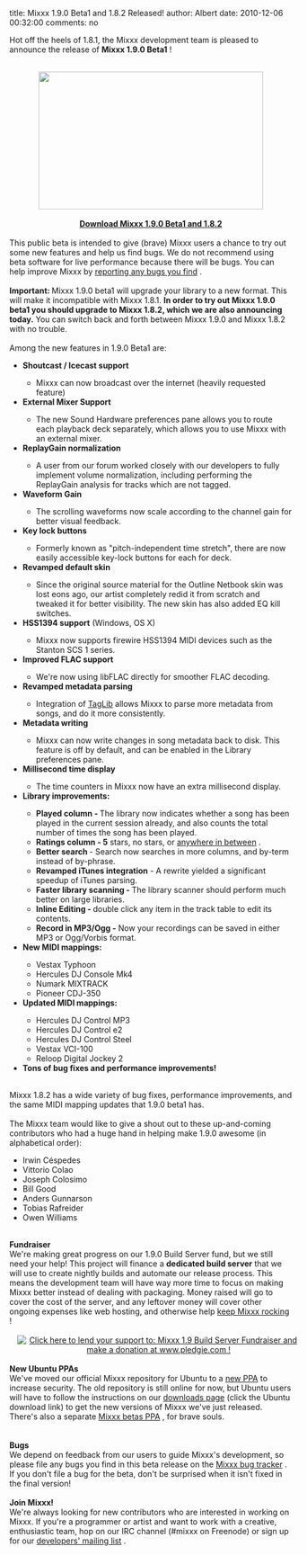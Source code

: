 title: Mixxx 1.9.0 Beta1 and 1.8.2 Released!
author: Albert
date: 2010-12-06 00:32:00
comments: no

Hot off the heels of 1.8.1, the Mixxx development team is pleased to announce the release of <b>Mixxx 1.9.0 Beta1</b>
!<br />
<br />
<div class="separator" style="clear: both; text-align: center;"><a href="{static}/images/news/Picture-12.png" imageanchor="1" style="margin-left: 1em; margin-right: 1em;"><img border="0" src="{static}/images/news/Picture-12.png" height="245" width="400" />
</a>
</div>
<div class="separator" style="clear: both; text-align: center;"><br />
</div>
<div class="separator" style="clear: both; text-align: center;"><a href="http://www.mixxx.org/download/"><b>Download Mixxx 1.9.0 Beta1 and 1.8.2 </b>
</a>
</div>
<br />
This public beta is intended to give (brave) Mixxx users a chance to try out some new features and help us find bugs. We do not recommend using beta software for live performance because there will be bugs. You can help improve Mixxx by <a href="https://bugs.launchpad.net/mixxx/+filebug">reporting any bugs you find</a>
.<br />
<div><br />
</div>
<div><b>Important: </b>
Mixxx 1.9.0 beta1 will upgrade your library to a new format. This will make it incompatible with Mixxx 1.8.1. <b>In order to try out Mixxx 1.9.0 beta1 you should upgrade to Mixxx 1.8.2, which we are also announcing today.</b>
 You can switch back and forth between Mixxx 1.9.0 and Mixxx 1.8.2 with no trouble.<br />
<br />
Among the new features in 1.9.0 Beta1 are:<br />
<ul><li><b>Shoutcast / Icecast support</b>
</li>
<ul><li>Mixxx can now broadcast over the internet (heavily requested feature)</li>
</ul>
<li><b>External Mixer Support</b>
</li>
<ul><li>The new Sound Hardware preferences pane allows you to route each playback deck separately, which allows you to use Mixxx with an external mixer.</li>
</ul>
<li><b>ReplayGain normalization</b>
</li>
<ul><li>A user from our forum worked closely with our developers to fully implement volume normalization, including performing the ReplayGain analysis for tracks which are not tagged.</li>
</ul>
<li><b>Waveform Gain</b>
</li>
<ul><li>The scrolling waveforms now scale according to the channel gain for better visual feedback.</li>
</ul>
<li><b>Key lock buttons</b>
</li>
<ul><li>Formerly known as "pitch-independent time stretch", there are now easily accessible key-lock buttons for each for deck.</li>
</ul>
<li><b>Revamped default skin</b>
</li>
<ul><li>Since the original source material for the Outline Netbook skin was lost eons ago, our artist completely redid it from scratch and tweaked it for better visibility. The new skin has also added EQ kill switches.</li>
</ul>
<li><b>HSS1394 support</b>
 (Windows, OS X)</li>
<ul><li>Mixxx now supports firewire HSS1394 MIDI devices such as the Stanton SCS 1 series.</li>
</ul>
<li><b>Improved FLAC support</b>
</li>
<ul><li>We're now using libFLAC directly for smoother FLAC decoding.</li>
</ul>
<li><b>Revamped metadata parsing</b>
</li>
<ul><li>Integration of <a href="http://developer.kde.org/~wheeler/taglib.html">TagLib</a>
 allows Mixxx to parse more metadata from songs, and do it more consistently.</li>
</ul>
<li><b>Metadata writing</b>
</li>
<ul><li>Mixxx can now write changes in song metadata back to disk. This feature is off by default, and can be enabled in the Library preferences pane.</li>
</ul>
<li><b>Millisecond time display</b>
</li>
<ul><li>The time counters in Mixxx now have an extra millisecond display.</li>
</ul>
<li><b>Library improvements:</b>
</li>
<ul><li><b>Played column - </b>
The library now indicates whether a song has been played in the current session already, and also counts the total number of times the song has been played.</li>
<li><b>Ratings column - 5</b>
 stars, no stars, or <a href="http://www.mail-archive.com/mixxx-devel@lists.sourceforge.net/msg03273.html">anywhere in between</a>
.</li>
<li><b>Better search </b>
- Search now searches in more columns, and by-term instead of by-phrase.</li>
<li><b>Revamped iTunes integration</b>
 - A rewrite yielded a significant speedup of iTunes parsing.</li>
<li><b>Faster library scanning - </b>
The library scanner should perform much better on large libraries.</li>
<li><b>Inline Editing - </b>
double click any item in the track table to edit its contents.</li>
<li><b>Record in MP3/Ogg -</b>
 Now your recordings can be saved in either MP3 or Ogg/Vorbis format.</li>
</ul>
<li><b>New MIDI mappings:</b>
</li>
<ul><li>Vestax Typhoon</li>
<li>Hercules DJ Console Mk4</li>
<li>Numark MIXTRACK</li>
<li>Pioneer CDJ-350</li>
</ul>
<li><b>Updated MIDI mappings:</b>
</li>
<ul><li>Hercules DJ Control MP3</li>
<li>Hercules DJ Control e2</li>
<li>Hercules DJ Control Steel</li>
<li>Vestax VCI-100</li>
<li>Reloop Digital Jockey 2</li>
</ul>
<li><b>Tons of bug fixes and performance improvements!</b>
</li>
</ul>
<div><b><br />
</b>
</div>
<div>Mixxx 1.8.2 has a wide variety of bug fixes, performance improvements, and the same MIDI mapping updates that 1.9.0 beta1 has.</div>
<div><br />
</div>
<div>The Mixxx team would like to give a shout out to these up-and-coming contributors who had a huge hand in helping make 1.9.0 awesome (in alphabetical order):</div>
<div><ul><li>Irwin Céspedes</li>
<li>Vittorio Colao</li>
<li>Joseph Colosimo</li>
<li>Bill Good</li>
<li>Anders Gunnarson</li>
<li>Tobias Rafreider</li>
<li>Owen Williams</li>
</ul>
<div><br />
</div>
</div>
<div><div><span class="Apple-style-span"><b>Fundraiser</b>
</span>
 </div>
<div><b></b>
We're making great progress on our 1.9.0 Build Server fund, but we still need your help! This project will finance a <b>dedicated build server</b>
 that we will use to create nightly builds and automate our release process. This means the development team will have way more time to focus on making Mixxx better instead of dealing with packaging. Money raised will go to cover the cost of the server, and any leftover money will cover other ongoing expenses like web hosting, and otherwise help <a href="http://pledgie.com/campaigns/13624">keep Mixxx rocking</a>
!</div>
<div><br />
<div><div class="separator" style="clear: both; text-align: center;"><a href="http://www.pledgie.com/campaigns/13624" style="margin-left: 1em; margin-right: 1em;"><img alt="Click here to lend your support to: Mixxx 1.9 Build Server Fundraiser and make a donation at www.pledgie.com !" border="0" src="https://www.pledgie.com/campaigns/13624.png?skin_name=chrome" />
</a>
</div>
<div class="separator" style="clear: both; text-align: center;"><br />
</div>
</div>
</div>
</div>
<div></div>
<div><b>New Ubuntu PPAs</b>
<br />
We've moved our official Mixxx repository for Ubuntu to a <a href="https://launchpad.net/~mixxx/+archive/mixxx/">new PPA</a>
 to increase security. The old repository is still online for now, but Ubuntu users will have to follow the instructions on our <a href="http://www.mixxx.org/download.php">downloads page</a>
 (click the Ubuntu download link) to get the new versions of Mixxx we've just released. There's also a separate <a href="https://launchpad.net/~mixxx/+archive/mixxxbetas/">Mixxx betas PPA</a>
, for brave souls.<br />
<br />
<b></b>
<br />
<b>Bugs</b>
</div>
<div>We depend on feedback from our users to guide Mixxx's development, so please file any bugs you find in this beta release on the <a href="https://bugs.launchpad.net/mixxx">Mixxx bug tracker</a>
. If you don't file a bug for the beta, don't be surprised when it isn't fixed in the final version!</div>
<div><b><span class="Apple-style-span" style="font-weight: normal;"><br />
</span>
</b>
</div>
<b>Join Mixxx!</b>
<br />
<div>We're always looking for new contributors who are interested in working on Mixxx. If you're a programmer or artist and want to work with a creative, enthusiastic team, hop on our IRC channel (#mixxx on Freenode) or sign up for our <a href="https://lists.sourceforge.net/lists/listinfo/mixxx-devel">developers' mailing list</a>
.</div>
<br />
<br />
</div>
<a class="FlattrButton" href="http://www.mixxx.org/" style="display: none;"></a>

